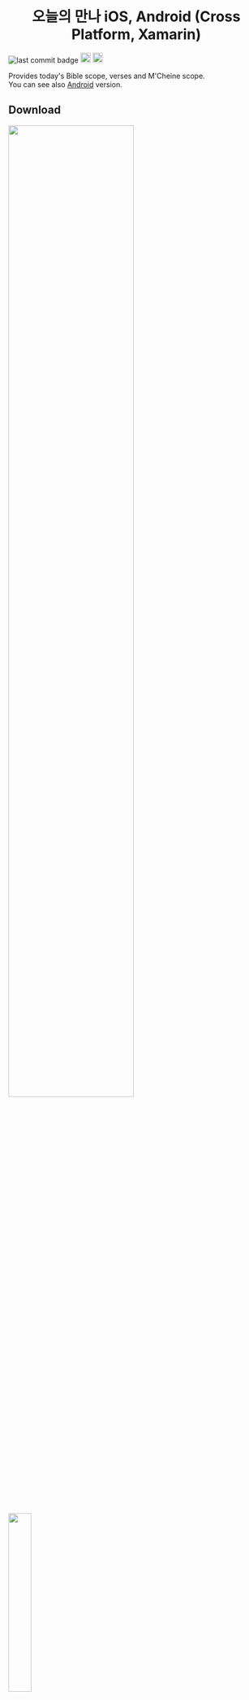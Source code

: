 <h1 align="center">오늘의 만나 iOS, Android (Cross Platform, Xamarin) </h1>

![last commit badge](https://img.shields.io/github/last-commit/Jinyeob/Today-Manna-iOS)
<a href='https://apps.apple.com/app/id1547824358'><img height="20px" src='http://img.shields.io/badge/platform-iOS-blue.svg'/></a>
<a href='https://play.google.com/store/apps/details?id=com.manna.parsing2'><img height="20px" src='http://img.shields.io/badge/platform-Android-green.svg'/></a>

<p>
   Provides today's Bible scope, verses and M'Cheine scope.<br/>
   You can see also <a href="https://github.com/Jinyeob/Today-Manna-Android" target="_blank">Android</a> version.
</p>

## Download
<a href="https://apps.apple.com/app/id1547824358"><img src="https://upload.wikimedia.org/wikipedia/commons/3/3c/Download_on_the_App_Store_Badge.svg" width="70%"/></a>
<br>
<a href="https://play.google.com/store/apps/details?id=com.manna.parsing2"><img src="https://upload.wikimedia.org/wikipedia/commons/thumb/7/78/Google_Play_Store_badge_EN.svg/512px-Google_Play_Store_badge_EN.svg.png" width="30%"/></a>

## 📌 Screenshots

### iOS
<img src="https://github.com/Jinyeob/Today-Manna-iOS/blob/master/screenshot/ios_1.png" width="25%"/><img src="https://github.com/Jinyeob/Today-Manna-iOS/blob/master/screenshot/ios_2.png" width="25%"/>
<img src="https://github.com/Jinyeob/Today-Manna-iOS/blob/master/screenshot/ios_3.png" width="25%"/><img src="https://github.com/Jinyeob/Today-Manna-iOS/blob/master/screenshot/ios_4.png" width="25%"/><img src="https://github.com/Jinyeob/Today-Manna-iOS/blob/master/screenshot/ios_5.png" width="25%"/><img src="https://github.com/Jinyeob/Today-Manna-iOS/blob/master/screenshot/ios_6.png" width="25%"/><img src="https://github.com/Jinyeob/Today-Manna-iOS/blob/master/screenshot/ios_7.png" width="25%"/><img src="https://github.com/Jinyeob/Today-Manna-iOS/blob/master/screenshot/ios_8.png" width="25%"/><img src="https://github.com/Jinyeob/Today-Manna-iOS/blob/master/screenshot/ios_9.png" width="25%"/>

### Android
<img src="https://github.com/Jinyeob/Today-Manna-iOS/blob/master/screenshot/android.png" width="25%"/>

### 파싱한 웹페이지
| 홈 페이지 | 범위 | 세부 페이지 |
|:--------:|:--------:|:--------:|
| <img src="https://user-images.githubusercontent.com/37360089/92693284-5f646580-f380-11ea-899a-d29efc2d276a.png"/> | <img src="https://user-images.githubusercontent.com/37360089/92693166-3348e480-f380-11ea-9dd2-b0eade042aeb.png"/> | <img src="https://user-images.githubusercontent.com/37360089/92692980-ebc25880-f37f-11ea-8013-6cc41019d715.png"/> |

